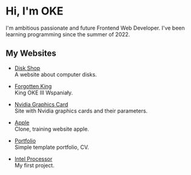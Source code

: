 # Hi, I'm OKE
I'm ambitious passionate and future Frontend Web Developer. I've been learning programming since the summer of 2022.

## My Websites
- [Disk Shop](https://oke225.github.io/Disk-Shop/)  
A website about computer disks.  

- [Forgotten King](https://oke225.github.io/ForgottenKing/)  
King OKE III Wspaniały.  

- [Nvidia Graphics Card](https://oke225.github.io/Nvidia-graphics-card/)  
Site with Nvidia graphics cards and their parameters.  

- [Apple](https://oke225.github.io/Apple/)  
Clone, training website apple.  

- [Portfolio](https://oke225.github.io/Portfolio/)  
Simple template portfolio, CV.  

- [Intel Processor](https://oke225.github.io/Intel-Processor/)  
My first project.  

